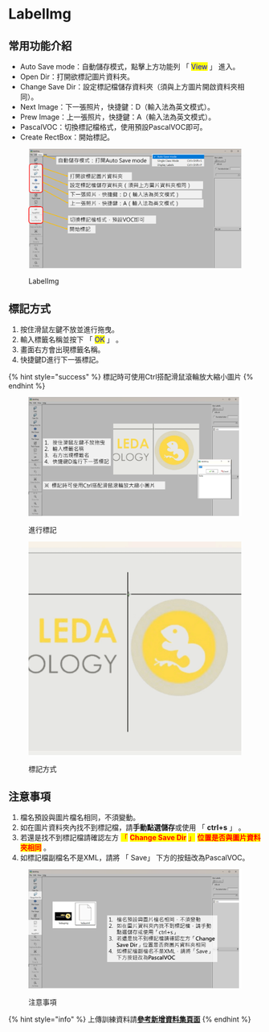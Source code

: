 # LabelImg

## 常用功能介紹

* Auto Save mode：自動儲存模式，點擊上方功能列 「 <mark style="color:blue;">View</mark> 」 進入。
* Open Dir：打開欲標記圖片資料夾。
* Change Save Dir：設定標記檔儲存資料夾（須與上方圖片開啟資料夾相同）。
* Next Image：下一張照片，快捷鍵：D（輸入法為英文模式）。
* Prew Image：上一張照片，快捷鍵：A（輸入法為英文模式）。
* PascalVOC：切換標記檔格式，使用預設PascalVOC即可。
* Create RectBox：開始標記。

<figure><img src="../../.gitbook/assets/image (5).png" alt=""><figcaption><p>LabelImg</p></figcaption></figure>

## 標記方式

1. 按住滑鼠左鍵不放並進行拖曳。
2. 輸入標籤名稱並按下 「 <mark style="color:blue;">OK</mark> 」 。
3. 畫面右方會出現標籤名稱。
4. 快捷鍵D進行下一張標記。

{% hint style="success" %}
標記時可使用Ctrl搭配滑鼠滾輪放大縮小圖片
{% endhint %}

<figure><img src="../../.gitbook/assets/image (6).png" alt=""><figcaption><p>進行標記</p></figcaption></figure>

<figure><img src="../../.gitbook/assets/git檔案嘗試.gif" alt=""><figcaption><p>標記方式</p></figcaption></figure>

## 注意事項

1. 檔名預設與圖片檔名相同，不須變動。
2. 如在圖片資料夾內找不到標記檔，請**手動點選儲存**或使用 「 **ctrl+s** 」 。
3. 若還是找不到標記檔請確認左方 <mark style="color:red;">「</mark> <mark style="color:red;"></mark><mark style="color:red;">**Change Save Dir**</mark> <mark style="color:red;"></mark><mark style="color:red;">」</mark> <mark style="color:red;"></mark><mark style="color:red;">**位置是否與圖片資料夾相同**</mark> 。
4. 如標記檔副檔名不是XML，請將 「 Save」 下方的按鈕改為PascalVOC。

<figure><img src="../../.gitbook/assets/image (205).png" alt=""><figcaption><p>注意事項</p></figcaption></figure>

{% hint style="info" %}
上傳訓練資料請[**參考新增資料集頁面**](../../mo-xing-xun-lian-tui-lun/wu-jian-zhen-ce/xin-zeng-zi-liao-ji/)
{% endhint %}
